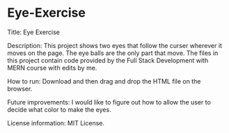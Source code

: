 # Eye-Exercise

Title: Eye Exercise

Description: This project shows two eyes that follow the curser wherever it moves on the page. The eye balls are the only part that move. The files in this project contain code provided by the Full Stack Development with MERN course with edits by me.

How to run: Download and then drag and drop the HTML file on the browser.

Future improvements: I would like to figure out how to allow the user to decide what color to make the eyes.

License information: MIT License.
